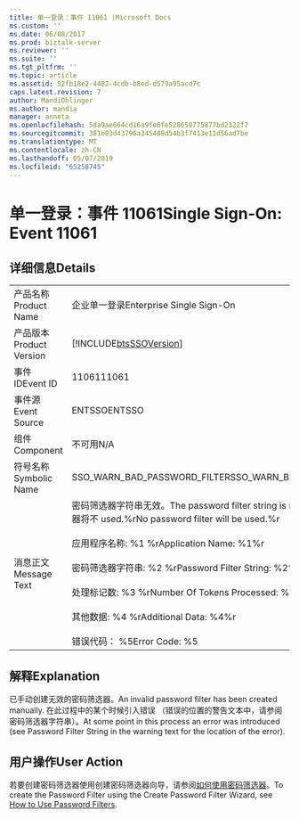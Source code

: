 ```yaml
---
title: 单一登录：事件 11061 |Microsoft Docs
ms.custom: ''
ms.date: 06/08/2017
ms.prod: biztalk-server
ms.reviewer: ''
ms.suite: ''
ms.tgt_pltfrm: ''
ms.topic: article
ms.assetid: 52fb18e2-4482-4cdb-b8ed-d579a95acd7c
caps.latest.revision: 7
author: MandiOhlinger
ms.author: mandia
manager: anneta
ms.openlocfilehash: 5da9ae664cd16a9fe6fe528650775877bd2322f7
ms.sourcegitcommit: 381e83d43796a345488d54b3f7413e11d56ad7be
ms.translationtype: MT
ms.contentlocale: zh-CN
ms.lasthandoff: 05/07/2019
ms.locfileid: "65258745"
---
```

# <a name="single-sign-on-event-11061"></a><span data-ttu-id="e257d-102">单一登录：事件 11061</span><span class="sxs-lookup"><span data-stu-id="e257d-102">Single Sign-On: Event 11061</span></span>
## <a name="details"></a><span data-ttu-id="e257d-103">详细信息</span><span class="sxs-lookup"><span data-stu-id="e257d-103">Details</span></span>  
  
|                 |                                                                                                                                                                                                                                                                   |
|-----------------|-------------------------------------------------------------------------------------------------------------------------------------------------------------------------------------------------------------------------------------------------------------------|
|  <span data-ttu-id="e257d-104">产品名称</span><span class="sxs-lookup"><span data-stu-id="e257d-104">Product Name</span></span>   |                                                                                                                     <span data-ttu-id="e257d-105">企业单一登录</span><span class="sxs-lookup"><span data-stu-id="e257d-105">Enterprise Single Sign-On</span></span>                                                                                                                     |
| <span data-ttu-id="e257d-106">产品版本</span><span class="sxs-lookup"><span data-stu-id="e257d-106">Product Version</span></span> |                                                                                                    [!INCLUDE[btsSSOVersion](../includes/btsssoversion-md.md)]                                                                                                     |
|    <span data-ttu-id="e257d-107">事件 ID</span><span class="sxs-lookup"><span data-stu-id="e257d-107">Event ID</span></span>     |                                                                                                                               <span data-ttu-id="e257d-108">11061</span><span class="sxs-lookup"><span data-stu-id="e257d-108">11061</span></span>                                                                                                                               |
|  <span data-ttu-id="e257d-109">事件源</span><span class="sxs-lookup"><span data-stu-id="e257d-109">Event Source</span></span>   |                                                                                                                              <span data-ttu-id="e257d-110">ENTSSO</span><span class="sxs-lookup"><span data-stu-id="e257d-110">ENTSSO</span></span>                                                                                                                               |
|    <span data-ttu-id="e257d-111">组件</span><span class="sxs-lookup"><span data-stu-id="e257d-111">Component</span></span>    |                                                                                                                                <span data-ttu-id="e257d-112">不可用</span><span class="sxs-lookup"><span data-stu-id="e257d-112">N/A</span></span>                                                                                                                                |
|  <span data-ttu-id="e257d-113">符号名称</span><span class="sxs-lookup"><span data-stu-id="e257d-113">Symbolic Name</span></span>  |                                                                                                                   <span data-ttu-id="e257d-114">SSO_WARN_BAD_PASSWORD_FILTER</span><span class="sxs-lookup"><span data-stu-id="e257d-114">SSO_WARN_BAD_PASSWORD_FILTER</span></span>                                                                                                                    |
|  <span data-ttu-id="e257d-115">消息正文</span><span class="sxs-lookup"><span data-stu-id="e257d-115">Message Text</span></span>   | <span data-ttu-id="e257d-116">密码筛选器字符串无效。</span><span class="sxs-lookup"><span data-stu-id="e257d-116">The password filter string is not valid.</span></span> <span data-ttu-id="e257d-117">任何密码筛选器将不 used.%r</span><span class="sxs-lookup"><span data-stu-id="e257d-117">No password filter will be used.%r</span></span><br /><br /> <span data-ttu-id="e257d-118">应用程序名称: %1 %r</span><span class="sxs-lookup"><span data-stu-id="e257d-118">Application Name: %1%r</span></span><br /><br /> <span data-ttu-id="e257d-119">密码筛选器字符串: %2 %r</span><span class="sxs-lookup"><span data-stu-id="e257d-119">Password Filter String: %2%r</span></span><br /><br /> <span data-ttu-id="e257d-120">处理标记数: %3 %r</span><span class="sxs-lookup"><span data-stu-id="e257d-120">Number Of Tokens Processed: %3%r</span></span><br /><br /> <span data-ttu-id="e257d-121">其他数据: %4 %r</span><span class="sxs-lookup"><span data-stu-id="e257d-121">Additional Data: %4%r</span></span><br /><br /> <span data-ttu-id="e257d-122">错误代码： %5</span><span class="sxs-lookup"><span data-stu-id="e257d-122">Error Code: %5</span></span> |
  
## <a name="explanation"></a><span data-ttu-id="e257d-123">解释</span><span class="sxs-lookup"><span data-stu-id="e257d-123">Explanation</span></span>  
 <span data-ttu-id="e257d-124">已手动创建无效的密码筛选器。</span><span class="sxs-lookup"><span data-stu-id="e257d-124">An invalid password filter has been created manually.</span></span> <span data-ttu-id="e257d-125">在此过程中的某个时候引入错误 （错误的位置的警告文本中，请参阅密码筛选器字符串）。</span><span class="sxs-lookup"><span data-stu-id="e257d-125">At some point in this process an error was introduced (see Password Filter String in the warning text for the location of the error).</span></span>  
  
## <a name="user-action"></a><span data-ttu-id="e257d-126">用户操作</span><span class="sxs-lookup"><span data-stu-id="e257d-126">User Action</span></span>  
 <span data-ttu-id="e257d-127">若要创建密码筛选器使用创建密码筛选器向导，请参阅[如何使用密码筛选器](../core/how-to-use-password-filters.md)。</span><span class="sxs-lookup"><span data-stu-id="e257d-127">To create the Password Filter using the Create Password Filter Wizard, see [How to Use Password Filters](../core/how-to-use-password-filters.md).</span></span>